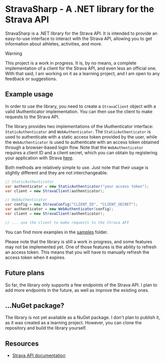 # StravaSharp - A .NET library for the Strava API

StravaSharp is a .NET library for the Strava API. It is intended to provide an easy-to-use interface to interact with the Strava API, allowing you to get information about athletes, activities, and more.

> [!WARNING]
> This project is a work in progress. It is, by no means, a complete implementation of a client for the Strava API, and even less an official one. With that said, I am working on it as a learning project, and I am open to any feedback or suggestions.

## Example usage

In order to use the library, you need to create a `StravaClient` object with a valid IAuthenticator implementation. You can then use the client to make requests to the Strava API. 

The library provides two implementations of the IAuthenticator interface: `StaticAuthenticator` and `WebAuthenticator`. The `StaticAuthenticator` is used to authenticate with a static access token provided by the user, while the `WebAuthenticator` is used to authenticate with an access token obtained through a browser-based login flow. Note that the `WebAuthenticator` requires a client ID and a client secret, which you can obtain by registering your application with Strava [here](https://www.strava.com/settings/api).

Both methods are relatively simple to use. Just note that their usage is slightly different and they are not interchangeable.

```csharp
// StaticAuthenticator
var authenticator = new StaticAuthenticator("your access token");
var client = new StravaClient(authenticator);

// WebAuthenticator
var config = new StravaConfig("CLIENT_ID", "CLIENT_SECRET");
var authenticator = new WebAuthenticator(config);
var client = new StravaClient(authenticator);

// ... use the client to make requests to the Strava API
```

You can find more examples in the [samples](StravaSharp.Samples) folder.

Please note that the library is still a work in progress, and some features may not be implemented yet. One of those features is the ability to refresh an access token. This means that you will have to manually refresh the access token when it expires.

## Future plans

So far, the library only supports a few endpoints of the Strava API. I plan to add more endpoints in the future, as well as improve the existing ones.

## ...NuGet package?

The library is not yet available as a NuGet package. I don't plan to publish it, as it was created as a learning project. However, you can clone the repository and build the library yourself.

## Resources

- [Strava API documentation](https://developers.strava.com/docs/reference/)